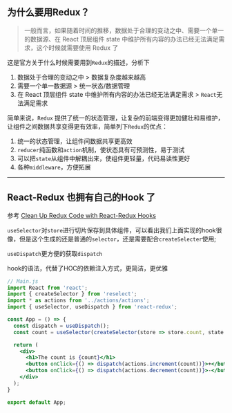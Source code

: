 ## 为什么要用Redux？

> 一般而言，如果随着时间的推移，数据处于合理的变动之中、需要一个单一的数据源、在 React 顶层组件 state 中维护所有内容的办法已经无法满足需求，这个时候就需要使用 Redux 了

这是官方关于什么时候需要用到`Redux`的描述，分析下

1. 数据处于合理的变动之中 > 数据复杂度越来越高
2. 需要一个单一数据源 > 统一状态/数据管理
3. 在 React 顶层组件 state 中维护所有内容的办法已经无法满足需求 > `React`无法满足需求

简单来说，`Redux` 提供了统一的状态管理，让复杂的前端变得更加健壮和易维护，让组件之间数据共享变得更有效率，简单列下`Redux`的优点：

1. 统一的状态管理，让组件间数据共享更高效
2. `reducer`纯函数和`action`机制，使状态具有可预测性，易于测试
3. 可以把`state`从组件中解耦出来，使组件更轻量，代码易读性更好
4. 各种`middleware`，方便拓展

---

## React-Redux 也拥有自己的Hook 了

参考 [Clean Up Redux Code with React-Redux Hooks](https://medium.com/swlh/clean-up-redux-code-with-react-redux-hooks-71587cfcf87a)

`useSelector`对`store`进行切片保存到具体组件，可以看出我们上面实现的hook很像，但是这个生成的还是普通的`selector`，还是需要配合`createSelecter`使用;

`useDispatch`更方便的获取`dispatch`

hook的语法，代替了HOC的依赖注入方式，更简洁，更优雅

```jsx
// Main.js
import React from 'react';
import { createSelector } from 'reselect';
import * as actions from '../actions/actions';
import { useSelector, useDispatch } from 'react-redux';

const App = () => {
  const dispatch = useDispatch();
  const count = useSelector(createSelector(store => store.count, state => state));

  return (
    <div>
      <h1>The count is {count}</h1>
      <button onClick={() => dispatch(actions.increment(count))}>+</button>
      <button onClick={() => dispatch(actions.decrement(count))}>-</button>
    </div>
  );
}

export default App;
```
